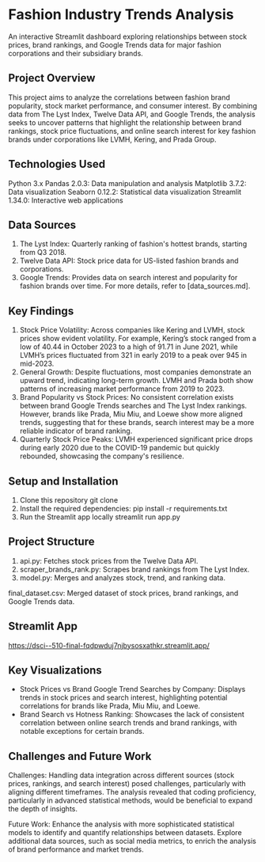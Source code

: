 # Fashion Industry Trends Analysis

An interactive Streamlit dashboard exploring relationships between stock prices, brand rankings, and Google Trends data for major fashion corporations and their subsidiary brands.

## Project Overview

This project aims to analyze the correlations between fashion brand popularity, stock market performance, and consumer interest. By combining data from The Lyst Index, Twelve Data API, and Google Trends, the analysis seeks to uncover patterns that highlight the relationship between brand rankings, stock price fluctuations, and online search interest for key fashion brands under corporations like LVMH, Kering, and Prada Group.

## Technologies Used

Python 3.x
Pandas 2.0.3: Data manipulation and analysis
Matplotlib 3.7.2: Data visualization
Seaborn 0.12.2: Statistical data visualization
Streamlit 1.34.0: Interactive web applications

## Data Sources

1. The Lyst Index: Quarterly ranking of fashion's hottest brands, starting from Q3 2018.
2. Twelve Data API: Stock price data for US-listed fashion brands and corporations.
3. Google Trends: Provides data on search interest and popularity for fashion brands over time.
For more details, refer to [data_sources.md].

## Key Findings

1. Stock Price Volatility:
Across companies like Kering and LVMH, stock prices show evident volatility. For example, Kering’s stock ranged from a low of 40.44 in October 2023 to a high of 91.71 in June 2021, while LVMH’s prices fluctuated from 321 in early 2019 to a peak over 945 in mid-2023.
2. General Growth:
Despite fluctuations, most companies demonstrate an upward trend, indicating long-term growth. LVMH and Prada both show patterns of increasing market performance from 2019 to 2023.
3. Brand Popularity vs Stock Prices:
No consistent correlation exists between brand Google Trends searches and The Lyst Index rankings. However, brands like Prada, Miu Miu, and Loewe show more aligned trends, suggesting that for these brands, search interest may be a more reliable indicator of brand ranking.
4. Quarterly Stock Price Peaks:
LVMH experienced significant price drops during early 2020 due to the COVID-19 pandemic but quickly rebounded, showcasing the company's resilience.

## Setup and Installation

1. Clone this repository
git clone <repository-url>
2. Install the required dependencies:
pip install -r requirements.txt
4. Run the Streamlit app locally
streamlit run app.py


## Project Structure

1. api.py: Fetches stock prices from the Twelve Data API.
2. scraper_brands_rank.py: Scrapes brand rankings from The Lyst Index.
3. model.py: Merges and analyzes stock, trend, and ranking data.

final_dataset.csv: Merged dataset of stock prices, brand rankings, and Google Trends data.

## Streamlit App

https://dsci--510-final-fqdpwduj7njbysosxathkr.streamlit.app/

## Key Visualizations
- Stock Prices vs Brand Google Trend Searches by Company: Displays trends in stock prices and search interest, highlighting potential correlations for brands like Prada, Miu Miu, and Loewe.
- Brand Search vs Hotness Ranking: Showcases the lack of consistent correlation between online search trends and brand rankings, with notable exceptions for certain brands.

## Challenges and Future Work

Challenges:
Handling data integration across different sources (stock prices, rankings, and search interest) posed challenges, particularly with aligning different timeframes.
The analysis revealed that coding proficiency, particularly in advanced statistical methods, would be beneficial to expand the depth of insights.

Future Work:
Enhance the analysis with more sophisticated statistical models to identify and quantify relationships between datasets.
Explore additional data sources, such as social media metrics, to enrich the analysis of brand performance and market trends.
